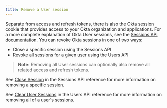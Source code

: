 ```yaml
---
title: Remove a User session
---
```


Separate from access and refresh tokens, there is also the Okta session cookie that provides access to your Okta organization and applications. For a more complete explanation of Okta User sessions, see the [Sessions API documentation](/docs/reference/api/sessions/). You can revoke Okta sessions in one of two ways:

* Close a specific session using the Sessions API
* Revoke all sessions for a given user using the Users API

> **Note:** Removing all User sessions can optionally also remove all related access and refresh tokens.

See [Close Session](/docs/reference/api/sessions/#close-session) in the Sessions API reference for more information on removing a specific session.

See [Clear User Sessions](/docs/reference/api/users/#clear-user-sessions) in the Users API reference for more information on removing all of a user's sessions.

